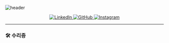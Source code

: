 ![header](https://capsule-render.vercel.app/api?type=wave&color=timeAuto&height=300&section=header&text=🕺%20후's%20깃헙%20🕺&fontSize=50&fontAlignY=35)


<p align="center">
  <a href="https://linkedin.com/in/영후-권-2b29702b1">
    <img src="https://img.shields.io/badge/LinkedIn-0077B5?style=for-the-badge&logo=linkedin&logoColor=white" alt="LinkedIn">
  </a>
  <a href="https://github.com/KwonYeonghoo">
    <img src="https://img.shields.io/badge/GitHub-181717?style=for-the-badge&logo=github&logoColor=white" alt="GitHub">
  </a>
  <a href="https://instagram.com/k_0_hooo">
    <img src="https://img.shields.io/badge/Instagram-E4405F?style=for-the-badge&logo=instagram&logoColor=white" alt="Instagram">
  </a>
</p>

---

### 🛠️ 수리중
